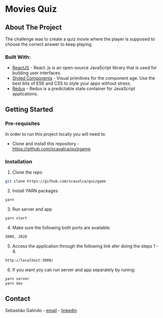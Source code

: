 # Movies Quiz

## About The Project

The challenge was to create a quiz movie where the player is supposed to choose the correct answer to keep playing.

### Built With:

- [ReactJS](https://pt-br.reactjs.org/) - React. js is an open-source JavaScript library that is used for building user interfaces.
- [Styled Components](https://styled-components.com/) - Visual primitives for the component age. Use the best bits of ES6 and CSS to style your apps without stress.
- [Redux](https://redux.js.org/) - Redux is a predictable state container for JavaScript applications.

<!-- GETTING STARTED -->

## Getting Started

<!-- PLACEHOLDER FOR PROJECT OVERVIEW -->

### Pre-requisites

In order to run this project locally you will need to:

- Clone and install this repository - https://github.com/scavalca/quizgame.

### Installation

1. Clone the repo

```sh
git clone https://github.com/scavalca/quizgame
```

2. Install YARN packages

```sh
yarn
```

3. Run server and app

```sh
yarn start
```

4. Make sure the following both ports are available:

```sh
3000, 2020
```

5. Access the application through the following link afer doing the steps 1 - 4.

```sh
http://localhost:3000/
```

6. If you want yoy can run server and app separately by runing:

```sh
yarn server
yarn dev
```

<!-- CONTACT -->

## Contact

Sebastião Galindo - [email](cmsgalindo@gmail.com) - [linkedin](https://www.linkedin.com/in/sebastiaogalindo/)
